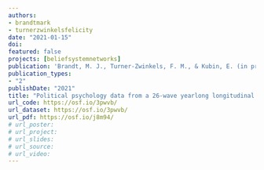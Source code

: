 ```yaml
---
authors:
- brandtmark
- turnerzwinkelsfelicity
date: "2021-01-15"
doi:
featured: false
projects: [beliefsystemnetworks]
publication: 'Brandt, M. J., Turner-Zwinkels, F. M., & Kubin, E. (in press). Political psychology data from a 26-wave yearlong longitudinal study (2019-2020). *Journal of Open Psychology Data*.'
publication_types:
- "2"
publishDate: "2021"
title: "Political psychology data from a 26-wave yearlong longitudinal study (2019-2020)"
url_code: https://osf.io/3pwvb/
url_dataset: https://osf.io/3pwvb/
url_pdf: https://osf.io/j8m94/
# url_poster:
# url_project:
# url_slides:
# url_source:
# url_video:
---
```

